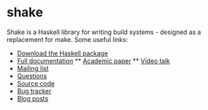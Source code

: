 shake
=====

Shake is a Haskell library for writing build systems - designed as a replacement for make. Some useful links:

* [Download the Haskell package](http://hackage.haskell.org/package/shake)
* [Full documentation](http://hackage.haskell.org/packages/archive/shake/latest/doc/html/Development-Shake.html)
** [Academic paper](http://community.haskell.org/~ndm/downloads/paper-shake_before_building-10_sep_2012.pdf)
** [Video talk](http://www.youtube.com/watch?v=xYCPpXVlqFM)
* [Mailing list](https://groups.google.com/forum/?fromgroups#!forum/shake-build-system)
* [Questions](http://stackoverflow.com/questions/tagged/shake-build-system)
* [Source code](http://github.com/ndmitchell/shake)
* [Bug tracker](https://github.com/ndmitchell/shake/issues)
* [Blog posts](http://neilmitchell.blogspot.co.uk/search/label/shake)
